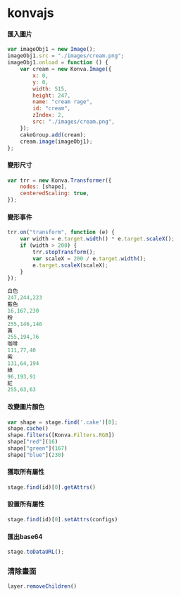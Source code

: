 # konvajs

####	匯入圖片

```js
var imageObj1 = new Image();
imageObj1.src = "./images/cream.png";
imageObj1.onload = function () {
    var cream = new Konva.Image({
        x: 0,
        y: 0,
        width: 515,
        height: 247,
        name: "cream rage",
        id: "cream",
        zIndex: 2,
        src: "./images/cream.png",
    });
    cakeGroup.add(cream);
    cream.image(imageObj1);
};
```

#### 變形尺寸

```js
var trr = new Konva.Transformer({
    nodes: [shape],
    centeredScaling: true,
});
```

#### 變形事件

```js
trr.on("transform", function (e) {
    var width = e.target.width() * e.target.scaleX();
    if (width > 200) {
        trr.stopTransform();
        var scaleX = 200 / e.target.width();
        e.target.scaleX(scaleX);
    }
});
```



```js
白色
247,244,223
藍色
16,167,230
粉
255,146,146
黃
255,194,76
咖啡
111,77,40
紫
131,64,194
綠
96,193,91
紅
255,63,63
```



#### 改變圖片顏色

```js
var shape = stage.find('.cake')[0];
shape.cache()
shape.filters([Konva.Filters.RGB])
shape["red"](16)
shape["green"](167)
shape["blue"](230)
```

#### 獲取所有屬性

```js
stage.find(id)[0].getAttrs()
```

#### 設置所有屬性

```js
stage.find(id)[0].setAttrs(configs)
```

#### 匯出base64

```js
stage.toDataURL();
```

### 清除畫面

```js
layer.removeChildren()
```

